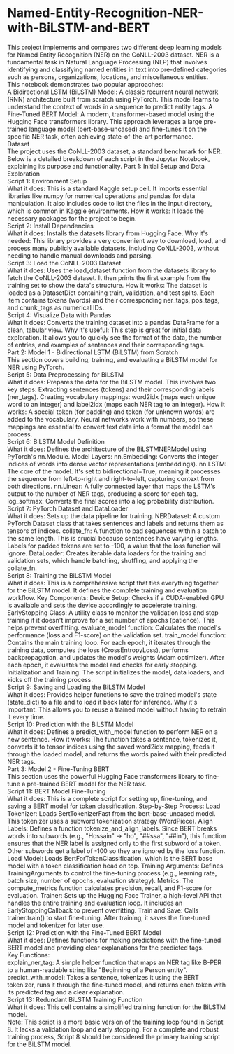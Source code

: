# Named-Entity-Recognition-NER-with-BiLSTM-and-BERT
This project implements and compares two different deep learning models for Named Entity Recognition (NER) on the CoNLL-2003 dataset.
NER is a fundamental task in Natural Language Processing (NLP) that involves identifying and classifying named entities in text into pre-defined categories such as persons, organizations, locations, and miscellaneous entities.\
This notebook demonstrates two popular approaches:\
A Bidirectional LSTM (BiLSTM) Model: A classic recurrent neural network (RNN) architecture built from scratch using PyTorch. This model learns to understand the context of words in a sequence to predict entity tags.
A Fine-Tuned BERT Model: A modern, transformer-based model using the Hugging Face transformers library. This approach leverages a large pre-trained language model (bert-base-uncased) and fine-tunes it on the specific NER task, often achieving state-of-the-art performance.\
Dataset\
The project uses the CoNLL-2003 dataset, a standard benchmark for NER.\
Below is a detailed breakdown of each script in the Jupyter Notebook, explaining its purpose and functionality.
Part 1: Initial Setup and Data Exploration\
Script 1: Environment Setup\
What it does: This is a standard Kaggle setup cell. It imports essential libraries like numpy for numerical operations and pandas for data manipulation. It also includes code to list the files in the input directory, which is common in Kaggle environments.
How it works: It loads the necessary packages for the project to begin.\
Script 2: Install Dependencies\
What it does: Installs the datasets library from Hugging Face.
Why it's needed: This library provides a very convenient way to download, load, and process many publicly available datasets, including CoNLL-2003, without needing to handle manual downloads and parsing.\
Script 3: Load the CoNLL-2003 Dataset\
What it does: Uses the load_dataset function from the datasets library to fetch the CoNLL-2003 dataset. It then prints the first example from the training set to show the data's structure.
How it works: The dataset is loaded as a DatasetDict containing train, validation, and test splits. Each item contains tokens (words) and their corresponding ner_tags, pos_tags, and chunk_tags as numerical IDs.\
Script 4: Visualize Data with Pandas\
What it does: Converts the training dataset into a pandas DataFrame for a clean, tabular view.
Why it's useful: This step is great for initial data exploration. It allows you to quickly see the format of the data, the number of entries, and examples of sentences and their corresponding tags.\
Part 2: Model 1 - Bidirectional LSTM (BiLSTM) from Scratch\
This section covers building, training, and evaluating a BiLSTM model for NER using PyTorch.\
Script 5: Data Preprocessing for BiLSTM\
What it does: Prepares the data for the BiLSTM model. This involves two key steps:
Extracting sentences (tokens) and their corresponding labels (ner_tags).
Creating vocabulary mappings: word2idx (maps each unique word to an integer) and label2idx (maps each NER tag to an integer).
How it works: A special <PAD> token (for padding) and <UNK> token (for unknown words) are added to the vocabulary. Neural networks work with numbers, so these mappings are essential to convert text data into a format the model can process.\
Script 6: BiLSTM Model Definition\
What it does: Defines the architecture of the BiLSTMNERModel using PyTorch's nn.Module.
Model Layers:
nn.Embedding: Converts the integer indices of words into dense vector representations (embeddings).
nn.LSTM: The core of the model. It's set to bidirectional=True, meaning it processes the sequence from left-to-right and right-to-left, capturing context from both directions.
nn.Linear: A fully connected layer that maps the LSTM's output to the number of NER tags, producing a score for each tag.
log_softmax: Converts the final scores into a log probability distribution.\
Script 7: PyTorch Dataset and DataLoader\
What it does: Sets up the data pipeline for training.
NERDataset: A custom PyTorch Dataset class that takes sentences and labels and returns them as tensors of indices.
collate_fn: A function to pad sequences within a batch to the same length. This is crucial because sentences have varying lengths. Labels for padded tokens are set to -100, a value that the loss function will ignore.
DataLoader: Creates iterable data loaders for the training and validation sets, which handle batching, shuffling, and applying the collate_fn.\
Script 8: Training the BiLSTM Model\
What it does: This is a comprehensive script that ties everything together for the BiLSTM model. It defines the complete training and evaluation workflow.
Key Components:
Device Setup: Checks if a CUDA-enabled GPU is available and sets the device accordingly to accelerate training.
EarlyStopping Class: A utility class to monitor the validation loss and stop training if it doesn't improve for a set number of epochs (patience). This helps prevent overfitting.
evaluate_model function: Calculates the model's performance (loss and F1-score) on the validation set.
train_model function: Contains the main training loop. For each epoch, it iterates through the training data, computes the loss (CrossEntropyLoss), performs backpropagation, and updates the model's weights (Adam optimizer). After each epoch, it evaluates the model and checks for early stopping.
Initialization and Training: The script initializes the model, data loaders, and kicks off the training process.\
Script 9: Saving and Loading the BiLSTM Model\
What it does: Provides helper functions to save the trained model's state (state_dict) to a file and to load it back later for inference.
Why it's important: This allows you to reuse a trained model without having to retrain it every time.\
Script 10: Prediction with the BiLSTM Model\
What it does: Defines a predict_with_model function to perform NER on a new sentence.
How it works: The function takes a sentence, tokenizes it, converts it to tensor indices using the saved word2idx mapping, feeds it through the loaded model, and returns the words paired with their predicted NER tags.\
Part 3: Model 2 - Fine-Tuning BERT\
This section uses the powerful Hugging Face transformers library to fine-tune a pre-trained BERT model for the NER task.\
Script 11: BERT Model Fine-Tuning\
What it does: This is a complete script for setting up, fine-tuning, and saving a BERT model for token classification.
Step-by-Step Process:
Load Tokenizer: Loads BertTokenizerFast from the bert-base-uncased model. This tokenizer uses a subword tokenization strategy (WordPiece).
Align Labels: Defines a function tokenize_and_align_labels. Since BERT breaks words into subwords (e.g., "Hossain" -> "ho", "##ssa", "##in"), this function ensures that the NER label is assigned only to the first subword of a token. Other subwords get a label of -100 so they are ignored by the loss function.
Load Model: Loads BertForTokenClassification, which is the BERT base model with a token classification head on top.
Training Arguments: Defines TrainingArguments to control the fine-tuning process (e.g., learning rate, batch size, number of epochs, evaluation strategy).
Metrics: The compute_metrics function calculates precision, recall, and F1-score for evaluation.
Trainer: Sets up the Hugging Face Trainer, a high-level API that handles the entire training and evaluation loop. It includes an EarlyStoppingCallback to prevent overfitting.
Train and Save: Calls trainer.train() to start fine-tuning. After training, it saves the fine-tuned model and tokenizer for later use.\
Script 12: Prediction with the Fine-Tuned BERT Model\
What it does: Defines functions for making predictions with the fine-tuned BERT model and providing clear explanations for the predicted tags.\
Key Functions:\
explain_ner_tag: A simple helper function that maps an NER tag like B-PER to a human-readable string like "Beginning of a Person entity".
predict_with_model: Takes a sentence, tokenizes it using the BERT tokenizer, runs it through the fine-tuned model, and returns each token with its predicted tag and a clear explanation.\
Script 13: Redundant BiLSTM Training Function\
What it does: This cell contains a simplified training function for the BiLSTM model.\
Note: This script is a more basic version of the training loop found in Script 8. It lacks a validation loop and early stopping. For a complete and robust training process, Script 8 should be considered the primary training script for the BiLSTM model.
